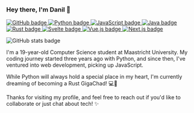 ### Hey there, I'm Danil 👋

<!--Badges-->
<p align="left">
  <a href="https://github.com/pjotrvas">
    <img src="https://badgen.net/badge/icon/github?icon=github&label" alt="GitHub badge">
  </a>
  <a href="https://python.org/">
    <img src="https://badgen.net/badge/icon/python?icon=python&label" alt="Python badge">
  </a>
  <a href="https://developer.mozilla.org/en-US/docs/Web/JavaScript">
    <img src="https://badgen.net/badge/icon/javascript?icon=javascript&label" alt="JavaScript badge">
  </a>
  <a href="https://www.java.com/en/">
    <img src="https://badgen.net/badge/icon/java?icon=java&label" alt="Java badge">
  </a>
  <a href="https://www.rust-lang.org/">
    <img src="https://badgen.net/badge/icon/rust?icon=rust&label" alt="Rust badge">
  </a>
  <a href="https://svelte.dev/">
    <img src="https://badgen.net/badge/icon/svelte?icon=svelte&label" alt="Svelte badge">
  </a>
  <a href="https://vuejs.org/">
    <img src="https://badgen.net/badge/icon/vue.js?icon=vue.js&label" alt="Vue.js badge">
  </a>
  <a href="https://nextjs.org/">
    <img src="https://badgen.net/badge/icon/next.js?icon=next.js&label" alt="Next.js badge">
  </a>
</p>
<p align="left">
  <img src="https://badgen.net/github/stats/ProcrastinatorMuffin/ProcrastinatorMuffin?cacheBust=1" alt="GitHub stats badge">
</p>

<!--Introduction-->
I'm a 19-year-old Computer Science student at Maastricht University. My coding journey started three years ago with Python, and since then, I've ventured into web development, picking up JavaScript.

While Python will always hold a special place in my heart, I'm currently dreaming of becoming a Rust GigaChad! 💻🦀 

Thanks for visiting my profile, and feel free to reach out if you'd like to collaborate or just chat about tech! ✨
